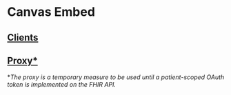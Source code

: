 # Canvas Embed

## [Clients](./clients/README.md)

## [Proxy*](./proxy/README.md)

**The proxy is a temporary measure to be used until a patient-scoped OAuth token is implemented on the FHIR API.*
